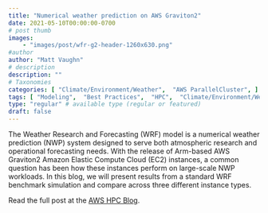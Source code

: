 ```yaml
---
title: "Numerical weather prediction on AWS Graviton2"
date: 2021-05-10T00:00:00-0700
# post thumb
images:
    - "images/post/wfr-g2-header-1260x630.png"
#author
author: "Matt Vaughn"
# description
description: ""
# Taxonomies
categories: [ "Climate/Environment/Weather",  "AWS ParallelCluster", ]
tags: [ "Modeling",  "Best Practices",  "HPC",  "Climate/Environment/Weather",  "FSx for Lustre",  "Simulation",  "Arm",  "Graviton",  "ParallelCluster",  "hpcblog", ]
type: "regular" # available type (regular or featured)
draft: false
---
```


The Weather Research and Forecasting (WRF) model is a numerical weather prediction (NWP) system designed to serve both atmospheric research and operational forecasting needs. With the release of Arm-based AWS Graviton2 Amazon Elastic Compute Cloud (EC2) instances, a common question has been how these instances perform on large-scale NWP workloads. In this blog, we will present results from a standard WRF benchmark simulation and compare across three different instance types.

Read the full post at the [AWS HPC Blog](https://aws.amazon.com/blogs/hpc/numerical-weather-prediction-on-aws-graviton2/).
